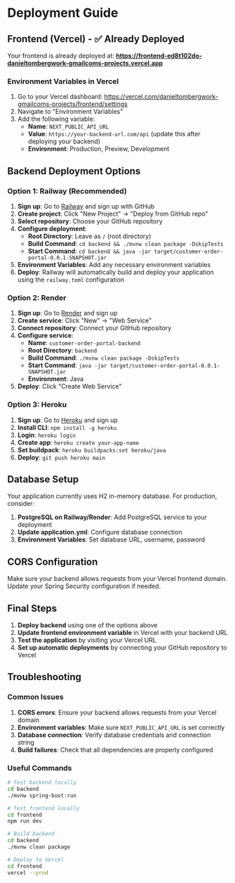 # Deployment Guide

## Frontend (Vercel) - ✅ Already Deployed

Your frontend is already deployed at: **https://frontend-ed8t102do-danieltombergwork-gmailcoms-projects.vercel.app**

### Environment Variables in Vercel

1. Go to your Vercel dashboard: https://vercel.com/danieltombergwork-gmailcoms-projects/frontend/settings
2. Navigate to "Environment Variables"
3. Add the following variable:
   - **Name**: `NEXT_PUBLIC_API_URL`
   - **Value**: `https://your-backend-url.com/api` (update this after deploying your backend)
   - **Environment**: Production, Preview, Development

## Backend Deployment Options

### Option 1: Railway (Recommended)

1. **Sign up**: Go to [Railway](https://railway.app/) and sign up with GitHub
2. **Create project**: Click "New Project" → "Deploy from GitHub repo"
3. **Select repository**: Choose your GitHub repository
4. **Configure deployment**:
   - **Root Directory**: Leave as `/` (root directory)
   - **Build Command**: `cd backend && ./mvnw clean package -DskipTests`
   - **Start Command**: `cd backend && java -jar target/customer-order-portal-0.0.1-SNAPSHOT.jar`
5. **Environment Variables**: Add any necessary environment variables
6. **Deploy**: Railway will automatically build and deploy your application using the `railway.toml` configuration

### Option 2: Render

1. **Sign up**: Go to [Render](https://render.com/) and sign up
2. **Create service**: Click "New" → "Web Service"
3. **Connect repository**: Connect your GitHub repository
4. **Configure service**:
   - **Name**: `customer-order-portal-backend`
   - **Root Directory**: `backend`
   - **Build Command**: `./mvnw clean package -DskipTests`
   - **Start Command**: `java -jar target/customer-order-portal-0.0.1-SNAPSHOT.jar`
   - **Environment**: Java
5. **Deploy**: Click "Create Web Service"

### Option 3: Heroku

1. **Sign up**: Go to [Heroku](https://heroku.com/) and sign up
2. **Install CLI**: `npm install -g heroku`
3. **Login**: `heroku login`
4. **Create app**: `heroku create your-app-name`
5. **Set buildpack**: `heroku buildpacks:set heroku/java`
6. **Deploy**: `git push heroku main`

## Database Setup

Your application currently uses H2 in-memory database. For production, consider:

1. **PostgreSQL on Railway/Render**: Add PostgreSQL service to your deployment
2. **Update application.yml**: Configure database connection
3. **Environment Variables**: Set database URL, username, password

## CORS Configuration

Make sure your backend allows requests from your Vercel frontend domain. Update your Spring Security configuration if needed.

## Final Steps

1. **Deploy backend** using one of the options above
2. **Update frontend environment variable** in Vercel with your backend URL
3. **Test the application** by visiting your Vercel URL
4. **Set up automatic deployments** by connecting your GitHub repository to Vercel

## Troubleshooting

### Common Issues

1. **CORS errors**: Ensure your backend allows requests from your Vercel domain
2. **Environment variables**: Make sure `NEXT_PUBLIC_API_URL` is set correctly
3. **Database connection**: Verify database credentials and connection string
4. **Build failures**: Check that all dependencies are properly configured

### Useful Commands

```bash
# Test backend locally
cd backend
./mvnw spring-boot:run

# Test frontend locally
cd frontend
npm run dev

# Build backend
cd backend
./mvnw clean package

# Deploy to Vercel
cd frontend
vercel --prod
```
